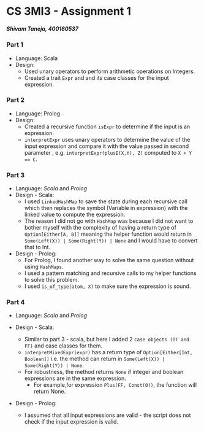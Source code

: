 # CS 3MI3 - Assignment 1
##### Shivam Taneja, 400160537

### Part 1 
* Language: Scala 
* Design:
    * Used unary operators to perform arithmetic operations on Integers. 
    * Created a trait `Expr` and and its case classes for the input expression.

### Part 2 
* Language: Prolog 
* Design:
    * Created a recursive function `isExpr` to determine if the input is an expression.
    * `interpretExpr` uses unary operators to determine the value of the input expression and compare it with the value passed in second parameter , e.g. `interpretExpr(plusE(X,Y), Z)` computed to ``X + Y == C``.

###  Part 3 
* Language: _Scala_ and _Prolog_ 
* Design - Scala: 
    * I used `LinkedHashMap` to save the state during each recursive call which then replaces the symbol (Variable in expression) with the linked value to compute the expression. 
    * The reason I did not go with `HashMap` was because I did not want to bother myself with the complexity of having a return type of `Option[Either[A, B]]` meaning the helper function would return in `Some(Left(X)) | Some(Right(Y)) | None` and I would have to convert that to Int.  
* Design - Prolog: 
    * For Prolog, I found another way to solve the same question without using `HashMaps`. 
    * I used a pattern matching and recursive calls to my helper functions to solve this problem.
    * I used `is_of_type(atom, X)` to make sure the expression is sound.

###  Part 4 
* Language: _Scala_ and _Prolog_ 
* Design - Scala: 
    * Similar to part 3 - scala, but here I added 2 `case objects (TT and FF)` and case classes for them. 
    * `interpretMixedExpr(expr)` has a return type of `Option[Either[Int, Boolean]]` i.e.  the method can return in `Some(Left(X)) | Some(Right(Y)) | None`. 
    * For robustness, the method returns `None` if integer and boolean expressions are in the same expression.
        *  For example,for expression `Plus(FF, Const(0))`, the function will return None.
    
* Design - Prolog: 
    * I assumed that all input expressions are valid - the script does not check if the input expression is valid. 
